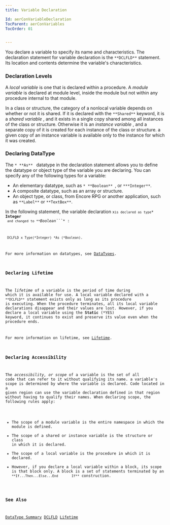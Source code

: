 ```yaml
---
title: Variable Declaration

Id: aerConVariableDeclaration
TocParent: aerConVariables
TocOrder: 01


---
```


You declare a variable to specify its name and characteristics. The declaration statement for variable declaration is the ``` **DCLFLD** ``` statement. Its location and contents determine the variable's characteristics. 

### Declaration Levels
A *local variable* is one that is declared within a procedure. A *module variable* is declared at module level, inside the module but not within any procedure internal to that module. 

In a class or structure, the category of a nonlocal variable depends on whether or not it is shared. If it is declared with the ``` **Shared** ``` keyword, it is a *shared variable* , and it exists in a single copy shared among all instances of the class or structure. Otherwise it is an *instance variable* , and a separate copy of it is created for each instance of the class or structure. a given copy of an instance variable is available only to the instance for which it was created. 

### Declaring DataType
The ```* **As** ``` datatype in the declaration statement allows you to define the datatype or object type of the variable you are declaring. You can specify any of the following types for a variable: 

- An elementary datatype, such as ```* **Boolean** ```, or ``` ***Integer** ```.
- A composite datatype, such as an array or structure.
- An object type, or class, from Encore RPG or another application, such as ``` **Label** ```
                        or ``` **TextBox** ```.

In the following statement, the variable declaration <code class="ce">x``` is declared as type ```* **Integer** ``` and changed to **```*Boolean```** : 

```
 DCLFLD x Type(*Integer) *As (*Boolean).
```

For more information on datatypes, see [DataTypes](aerConDataTypes.html).

### Declaring Lifetime
The *lifetime* of a variable is the period of time during which it is available for use. A local variable declared with a ``` **DCLFLD** ``` statement exists only as long as its procedure is executing. When the procedure terminates, all its local variable declarations disappear and their values are lost. However, if you declare a local variable using the **Static** (*YES) keyword, it continues to exist and preserve its value even when the procedure ends. 

For more information on lifetime, see [Lifetime](aerConDeclaredElementsLifetime.html).

### Declaring Accessibility
The *accessibility, or scope* of a variable is the set of all code that can refer to it without qualifying its name. a variable's scope is determined by where the variable is declared. Code located in a given region can use the variable declaration defined in that region without having to qualify their names. When declaring scope, the following rules apply: 

- The scope of a module variable is the entire namespace in which the module is defined.
- The scope of a shared or instance variable is the structure or class in which it is declared.
- The scope of a local variable is the procedure in which it is declared.
- However, if you declare a local variable within a block, its scope is that
                        block only. A block is a set of statements terminated by an  ``` **If...Then...Else...End 		If** ``` construction.

### See Also
[DataType Summary](Data_type_summary.html)
[DCLFLD](DCLFLD.html)
[Lifetime](aerConDeclaredElementsLifetime.html)



